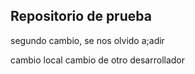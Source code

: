 ## Repositorio de prueba

segundo cambio, se nos olvido a;adir 

cambio local
cambio de otro desarrollador

